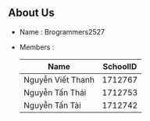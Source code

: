 ## About Us

-   Name : Brogrammers2527
-   Members :

    Name                           | SchoolID
    --------------------- | -------------
    Nguyễn Viết Thanh    | 1712767
    Nguyễn Tấn Thái        | 1712753
    Nguyễn Tấn Tài           | 1712742
